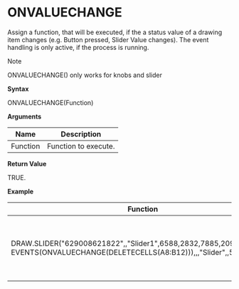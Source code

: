 # ONVALUECHANGE

Assign a function, that will be executed, if the a status value of a
drawing item changes (e.g. Button pressed, Slider Value changes). The
event handling is only active, if the process is running.

<div class="note">

<div class="title">

Note

</div>

ONVALUECHANGE() only works for knobs and slider

</div>

**Syntax**

ONVALUECHANGE(Function)

**Arguments**

| Name     | Description          |
|----------|----------------------|
| Function | Function to execute. |

**Return Value**

TRUE.

**Example**

| Function                                                                                                                          | Comment                                                                  |
|-----------------------------------------------------------------------------------------------------------------------------------|--------------------------------------------------------------------------|
| DRAW.SLIDER("629008621822",,"Slider1",6588,2832,7885,2090,,,, EVENTS(ONVALUECHANGE(DELETECELLS(A8:B12))),,,"Slider",,50,0,100,10) | If the status/value of the slider changes, the range content is deleted. |
